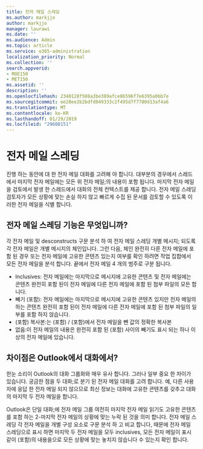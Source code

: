 ```yaml
---
title: 전자 메일 스레딩
ms.author: markjjo
author: markjjo
manager: laurawi
ms.date: ''
ms.audience: Admin
ms.topic: article
ms.service: o365-administration
localization_priority: Normal
ms.collection: ''
search.appverid:
- MOE150
- MET150
ms.assetid: ''
description: ''
ms.openlocfilehash: 2340128f508a3be389afce86596f7e6395a0bb7e
ms.sourcegitcommit: ee28ee2b2bdfd049333c2f495d7f7780d13af4a6
ms.translationtype: MT
ms.contentlocale: ko-KR
ms.lasthandoff: 01/29/2019
ms.locfileid: "29608151"
---
```

# <a name="email-threading"></a>전자 메일 스레딩
진행 하는 동안에 대 한 전자 메일 대화를 고려해 야 합니다. 대부분의 경우에서 스레드에서 마지막 전자 메일에는 모든 위 전자 메일;의 내용이 포함 됩니다. 마지막 전자 메일을 검토에서 발생 한 스레드에서 대화의 전체 컨텍스트를 제공 합니다. 전자 메일 스레딩 검토자가 모든 상황에 맞는 손실 하지 않고 빠르게 수집 된 문서를 검토할 수 있도록 이러한 전자 메일을 식별 합니다.

## <a name="what-does-email-threading-do"></a>전자 메일 스레딩 기능은 무엇입니까?
각 전자 메일 및 desconstructs 구문 분석 하 여 전자 메일 스레딩 개별 메시지; 되도록 각 전자 메일은 개별 메시지의 체인입니다. 그런 다음, 체인 완전히 다른 전자 메일에 포함 된 경우 또는 전자 메일에 고유한 콘텐츠 있는지 여부를 확인 하려면 작업 집합에서 모든 전자 메일을 분석 합니다. 끝에서 전자 메일 4 개의 범주로 구분 됩니다.
- Inclusives: 전자 메일에는 마지막으로 메시지에 고유한 콘텐츠 및 전자 메일에는 콘텐츠 완전히 포함 된이 전자 메일에 다른 전자 메일에 포함 된 첨부 파일의 모든 합니다.
- 빼기 (포함): 전자 메일에는 마지막으로 메시지에 고유한 콘텐츠 있지만 전자 메일의 하는 콘텐츠 완전히 포함 된이 전자 메일에 다른 전자 메일에 포함 된 첨부 파일의 일부를 포함 하지 않습니다.
- (포함) 복사본:는 (포함) / (포함)에서 전자 메일을 뺀 값의 정확한 복사본
- 없음:이 전자 메일의 내용은 완전히 포함 된 (포함) 사이의 빼기도 표시 되는 하나 이상의 전자 메일에 있습니다.

## <a name="how-is-it-different-from-conversations-in-outlook"></a>차이점은 Outlook에서 대화에서?
한눈 소리이 Outlook의 대화 그룹화와 매우 유사 합니다. 그러나 일부 중요 한 차이가 있습니다. 궁금한 점을 두 대화;로 분기 된 전자 메일 대화를 고려 합니다. 예, 다른 사용자에 응답 한 전자 메일 되지 않으므로 최신 정보는 대화에 고유한 콘텐츠를 갖추고 대화의 마지막 두 전자 메일을 합니다.

Outlook은 단일 대화;에 전자 메일 그룹 여전히 마지막 전자 메일 읽기도 고유한 콘텐츠를 포함 하는 2-마지막 전자 메일의 상황에 맞는 누락 된 것을 의미 합니다. 전자 메일 스레딩 각 전자 메일을 개별 구성 요소로 구문 분석 하 고 비교 합니다, 때문에 전자 메일 스레딩으로 표시 하면 마지막 두 전자 메일을 모두 inclusives, 모든 전자 메일이 표시 같이 (포함)의 내용을으로 모든 상황에 맞는 놓치지 않습니다 수 있는지 확인 합니다.